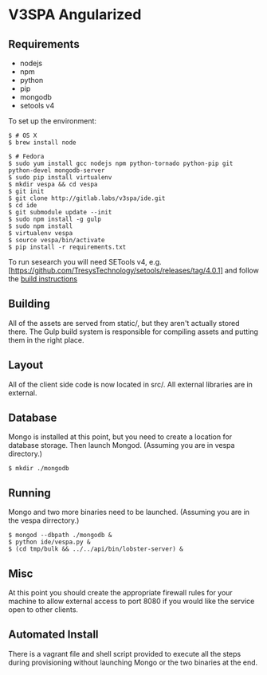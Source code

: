 V3SPA Angularized
=================
## Requirements

- nodejs
- npm
- python
- pip
- mongodb
- setools v4

To set up the environment:

    $ # OS X
    $ brew install node

    $ # Fedora
    $ sudo yum install gcc nodejs npm python-tornado python-pip git python-devel mongodb-server
    $ sudo pip install virtualenv
    $ mkdir vespa && cd vespa
    $ git init
    $ git clone http://gitlab.labs/v3spa/ide.git
    $ cd ide
    $ git submodule update --init
    $ sudo npm install -g gulp
    $ sudo npm install
    $ virtualenv vespa
    $ source vespa/bin/activate
    $ pip install -r requirements.txt

To run sesearch you will need SETools v4, e.g. [https://github.com/TresysTechnology/setools/releases/tag/4.0.1] and follow the [build instructions](https://github.com/TresysTechnology/setools/blob/06ee08141a23b3d88e5f6fc4f53e9654f36611d5/README.md)

## Building

All of the assets are served from static/, but they aren't
actually stored there. The Gulp build system is responsible for
compiling assets and putting them in the right place.

## Layout

All of the client side code is now located in src/. All external
libraries are in external.

## Database

Mongo is installed at this point, but you need to create a location
for database storage. Then launch Mongod.
(Assuming you are in vespa directory.)

    $ mkdir ./mongodb

## Running

Mongo and two more binaries need to be launched.
(Assuming you are in the vespa dirrectory.)

    $ mongod --dbpath ./mongodb &
    $ python ide/vespa.py &
    $ (cd tmp/bulk && ../../api/bin/lobster-server) &

## Misc
At this point you should create the appropriate firewall rules for 
your machine to allow external access to port 8080 if you would like
the service open to other clients.

## Automated Install

There is a vagrant file and shell script provided to execute all the steps
during provisioning without launching Mongo or the two binaries at the end.